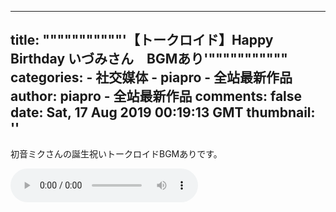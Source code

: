 
---
title: """""""""""'【トークロイド】Happy Birthday いづみさん　BGMあり'"""""""""""
categories: 
    - 社交媒体
    - piapro - 全站最新作品
author: piapro - 全站最新作品
comments: false
date: Sat, 17 Aug 2019 00:19:13 GMT
thumbnail: ''
---

<div>   
<p class="cd_dtl_cap">初音ミクさんの誕生祝いトークロイドBGMありです。</p><audio src="https://cdn.piapro.jp/mp3_a/x8/x8wr8owcwnaw0ohn_20190817001913_audition.mp3" controls loop></audio>  
</div>
            